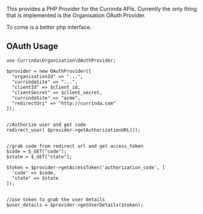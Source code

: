 This provides a PHP Provider for the Currinda APIs. Currently the only thing that is implemented is the Organisation OAuth Provider. 

To come is a better php interface.

## OAuth Usage

    use Currinda\Organisation\OAuthProvider;

    $provider = new OAuthProvider([
      "organisationId" => "...",
      "currindaSite" => "...",
      "clientId" => $client_id,
      "clientSecret" => $client_secret,
      "currindaSite" => "acme",
      "redirectUri" => "http://currinda.com"
    ]);


    //Authorize user and get code
    redirect_user( $provider->getAuthorizationURL());


    //grab code from redirect url and get access_token
    $code = $_GET["code"];
    $state = $_GET["state"];

    $token = $provider->getAccessToken('authorization_code', [
      'code' => $code,
      "state" => $state
    ]);


    //use token to grab the user details
    $user_details = $provider->getUserDetails($token);

